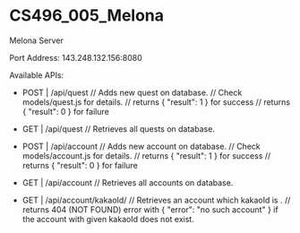 # CS496_005_Melona

Melona Server

Port Address: 143.248.132.156:8080

Available APIs:
  - POST | /api/quest                  // Adds new quest on database.
                                       //   Check models/quest.js for details.
                                       //   returns { "result": 1 } for success
                                       //   returns { "result": 0 } for failure
                           
  - GET  | /api/quest                  // Retrieves all quests on database.
  
  - POST | /api/account                // Adds new account on database.
                                       //   Check models/account.js for details.
                                       //   returns { "result": 1 } for success
                                       //   returns { "result": 0 } for failure
  
  - GET  | /api/account                // Retrieves all accounts on database.
  
  - GET  | /api/account/kakaoId/<id>   // Retrieves an account which kakaoId is <id>.
                                       //  returns 404 (NOT FOUND) error with { "error": "no such account" } if the account with given kakaoId does not exist.
